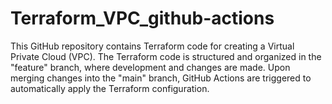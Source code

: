 # Terraform_VPC_github-actions
This GitHub repository contains Terraform code for creating a Virtual Private Cloud (VPC). The Terraform code is structured and organized in the "feature" branch, where development and changes are made. Upon merging changes into the "main" branch, GitHub Actions are triggered to automatically apply the Terraform configuration.
